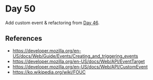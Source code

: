 # Day 50

Add custom event & refactoring from [Day 46](../046).

## References

* https://developer.mozilla.org/en-US/docs/Web/Guide/Events/Creating_and_triggering_events
* https://developer.mozilla.org/en-US/docs/Web/API/EventTarget
* https://developer.mozilla.org/en-US/docs/Web/API/CustomEvent
* https://ko.wikipedia.org/wiki/FOUC

